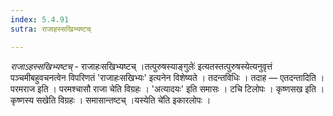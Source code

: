 ```yaml
---
index: 5.4.91
sutra: राजाहस्सखिभ्यष्टच्

---
```

_राजाऽहस्सखिभ्यष्टच्_ - राजाहःसखिभ्यष्टच् ।तत्पुरुषस्याङ्गुलेः॑ इत्यतस्तत्पुरुषस्येत्यनुवृत्तं पञ्चमीबहुवचनत्वेन विपरिणतं 'राजाहःसखिभ्यः' इत्यनेन विशेष्यते । तदन्तविधिः । तदाह — एतदन्तादिति । परमराज इति । परमश्चासौ राजा चेति विग्रहः । 'अत्यादयः' इति समासः । टचि टिलोपः । कृष्णसख इति । कृष्णस्य सखेति विग्रहः । समासान्तष्टच् ।यस्येति चे॑ति इकारलोपः । 